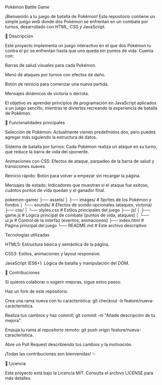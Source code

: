Pokémon Battle Game

¡Bienvenido a tu juego de batalla de Pokémon! Este repositorio contiene un simple juego web donde dos Pokémon se enfrentan en un combate por turnos, desarrollado con HTML, CSS y JavaScript.

📖 Descripción

Este proyecto implementa un juego interactivo en el que dos Pokémon tu contra el pc  se enfrentan hasta que uno queda sin puntos de vida. Cuenta con:

Barras de salud visuales para cada Pokémon.

Menú de ataques por turnos con efectos de daño.

Botón de reinicio para comenzar una nueva partida.

Mensajes dinámicos de victoria o derrota.

El objetivo es aprender principios de programación en JavaScript aplicados a un juego sencillo, mientras te diviertes recreando la experiencia de batalla de Pokémon.

🚀 Funcionalidades principales

Selección de Pokémon: Actualmente vienen predefinidos dos, pero puedes agregar más siguiendo la estructura de datos.

Sistema de batalla por turnos: Cada Pokémon realiza un ataque en su turno, que reduce la barra de vida del oponente.

Animaciones con CSS: Efectos de ataque, parpadeo de la barra de salud y transiciones suaves.

Reinicio rápido: Botón para volver a empezar sin recargar la página.

Mensajes de estado: Indicadores que muestran si el ataque fue exitoso, cuántos puntos de vida quedan y el ganador final.

pokemon-game/
├── assets/
│   ├── images/           # Sprites de los Pokémon y fondos
│   └── sounds/           # Efectos de sonido opcionales (ataques, victoria)
├── css/
│   └── styles.css        # Estilos principales del juego
├── js/
│   ├── game.js           # Lógica principal de combate (puntos de vida, ataques)
│   └── ui.js             # Control de la interfaz (eventos, animaciones)
├── index.html            # Página principal del juego
└── README.md             # Este archivo descriptivo

Tecnologías utilizadas

HTML5: Estructura básica y semántica de la página.

CSS3: Estilos, animaciones y layout responsive.

JavaScript (ES6+): Lógica de batalla y manipulación del DOM.

🤝 Contribuciones

Si quieres colaborar o sugerir mejoras, sigue estos pasos:

Haz un fork de este repositorio.

Crea una rama nueva con tu característica: git checkout -b feature/nueva-caracteristica.

Realiza tus cambios y haz commit: git commit -m "Añade descripción de tu mejora".

Empuja tu rama al repositorio remoto: git push origin feature/nueva-caracteristica.

Abre un Pull Request describiendo tus cambios y la motivación.

¡Todas las contribuciones son bienvenidas! ✨

📜 Licencia

Este proyecto está bajo la Licencia MIT. Consulta el archivo LICENSE para más detalles.
